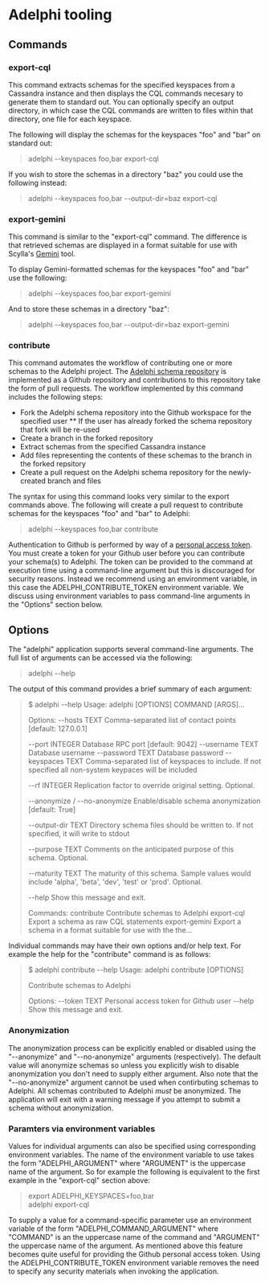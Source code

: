 # Adelphi tooling

## Commands

### export-cql
This command extracts schemas for the specified keyspaces from a Cassandra instance and then displays the CQL commands necesary to generate them to standard out.  You can optionally specify an output directory, in which case the CQL commands are written to files within that directory, one file for each keyspace.

The following will display the schemas for the keyspaces "foo" and "bar" on standard out: 

> adelphi --keyspaces foo,bar export-cql

If you wish to store the schemas in a directory "baz" you could use the following instead:

> adelphi --keyspaces foo,bar --output-dir=baz export-cql

### export-gemini
This command is similar to the "export-cql" command.  The difference is that retrieved schemas are displayed in a format suitable for use with Scylla's [Gemini](https://github.com/scylladb/gemini) tool.

To display Gemini-formatted schemas for the keyspaces "foo" and "bar" use the following:

> adelphi --keyspaces foo,bar export-gemini

And to store these schemas in a directory "baz":

> adelphi --keyspaces foo,bar --output-dir=baz export-gemini

### contribute
This command automates the workflow of contributing one or more schemas to the Adelphi project.  The [Adelphi schema repository](https://github.com/datastax/adelphi-schemas) is implemented as a Github repository and contributions to this repository take the form of pull requests.  The workflow implemented by this command includes the following steps:

* Fork the Adelphi schema repository into the Github workspace for the specified user
** If the user has already forked the schema repository that fork will be re-used
* Create a branch in the forked repository
* Extract schemas from the specified Cassandra instance
* Add files representing the contents of these schemas to the branch in the forked repsitory
* Create a pull request on the Adelphi schema repository for the newly-created branch and files

The syntax for using this command looks very similar to the export commands above.  The following will create a pull request to contribute schemas for the keyspaces "foo" and "bar" to Adelphi:

> adelphi --keyspaces foo,bar contribute

Authentication to Github is performed by way of a [personal access token](https://docs.github.com/en/free-pro-team@latest/github/authenticating-to-github/creating-a-personal-access-token).  You must create a token for your Github user before you can contribute your schema(s) to Adelphi.  The token can be provided to the command at execution time using a command-line argument but this is discouraged for security reasons.  Instead we recommend using an environment variable, in this case the ADELPHI_CONTRIBUTE_TOKEN environment variable.  We discuss using environment variables to pass command-line arguments in the "Options" section below.

## Options
The "adelphi" application supports several command-line arguments.  The full list of arguments can be accessed via the following:

> adelphi --help

The output of this command provides a brief summary of each argument:

> $ adelphi --help
> Usage: adelphi [OPTIONS] COMMAND [ARGS]...
>
> Options:
>   --hosts TEXT                  Comma-separated list of contact points
>                                 [default: 127.0.0.1]
>
>   --port INTEGER                Database RPC port  [default: 9042]
>   --username TEXT               Database username
>   --password TEXT               Database password
>   --keyspaces TEXT              Comma-separated list of keyspaces to include.
>                                 If not specified all non-system keypaces will
>                                 be included
>
>   --rf INTEGER                  Replication factor to override original
>                                 setting. Optional.
>
>   --anonymize / --no-anonymize  Enable/disable schema anonymization  [default:
>                                 True]
>
>   --output-dir TEXT             Directory schema files should be written to.
>                                 If not specified, it will write to stdout
>
>   --purpose TEXT                Comments on the anticipated purpose of this
>                                 schema.  Optional.
>
>   --maturity TEXT               The maturity of this schema.  Sample values
>                                 would include 'alpha', 'beta', 'dev', 'test'
>                                 or 'prod'.  Optional.
>
>   --help                        Show this message and exit.
>
> Commands:
>   contribute     Contribute schemas to Adelphi
>   export-cql     Export a schema as raw CQL statements
>   export-gemini  Export a schema in a format suitable for use with the the...

Individual commands may have their own options and/or help text.  For example the help for the "contribute" command is as follows:

> $ adelphi contribute --help
> Usage: adelphi contribute [OPTIONS]
>
>   Contribute schemas to Adelphi
>
> Options:
>   --token TEXT  Personal access token for Github user
>   --help        Show this message and exit.

### Anonymization
The anonymization process can be explicitly enabled or disabled using the "--anonymize" and "--no-anonymize" arguments (respectively).  The default value will anonymize schemas so unless you explicitly wish to disable anonymization you don't need to supply either argument.  Also note that the "--no-anonymize" argument cannot be used when contirbuting schemas to Adelphi.  All schemas contributed to Adelphi *must* be anonymized.  The application will exit with a warning message if you attempt to submit a schema without anonymization.

### Paramters via environment variables
Values for individual arguments can also be specified using corresponding environment variables.  The name of the environment variable to use takes the form "ADELPHI_ARGUMENT" where "ARGUMENT" is the uppercase name of the argument.  So for example the following is equivalent to the first example in the "export-cql" section above:

> export ADELPHI_KEYSPACES=foo,bar  
adelphi export-cql

To supply a value for a command-specific parameter use an environment variable of the form "ADELPHI_COMMAND_ARGUMENT" where "COMMAND" is an the uppercase name of the command and "ARGUMENT" the uppercase name of the argument.  As mentioned above this feature becomes quite useful for providing the Github personal access token.  Using the ADELPHI_CONTRIBUTE_TOKEN environment variable removes the need to specify any security materials when invoking the application.
